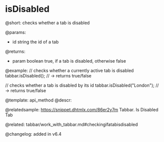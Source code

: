 isDisabled
=============

@short: checks whether a tab is disabled


@params:
- id	string      the id of a tab


@returns:
- param	boolean     true, if a tab is disabled, otherwise false


@example:
// checks whether a currently active tab is disabled
tabbar.isDisabled();  // -> returns true/false 

// checks whether a tab is disabled by its id
tabbar.isDisabled("London"); // -> returns true/false



@template: api_method
@descr:

@relatedsample: https://snippet.dhtmlx.com/86er2y7m	Tabbar. Is Disabled Tab

@related: tabbar/work_with_tabbar.md#checkingifatabisdisabled

@changelog: added in v6.4


